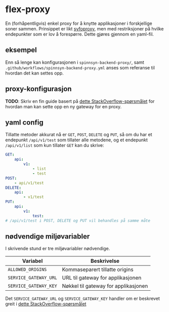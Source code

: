# flex-proxy

En (forhåpentligvis) enkel proxy for å knytte applikasjoner i forskjellige soner sammen.
Prinsippet er likt [syfoproxy](https://github.com/navikt/syfoproxy), men med restriksjoner
på hvilke endepunkter som er lov å forespørre. Dette gjøres gjennom en yaml-fil.

## eksempel

Enn så lenge kan konfigurasjonen i `spinnsyn-backend-proxy/`, samt `.github/workflows/spinnsyn-backend-proxy.yml` anses som referanse
til hvordan det kan settes opp.

## proxy-konfigurasjon

**TODO**: Skriv en fin guide basert på [dette StackOverflow-spørsmålet](https://stackoverflow.com/c/nav-it/questions/324/646#646)
for hvordan man kan sette opp en ny gateway for en proxy.

## yaml config

Tillatte metoder akkurat nå er `GET`, `POST`, `DELETE` og `PUT`, så om du har et endepunkt `/api/v1/test` som
tillater alle metodene, og et endepunkt `/api/v1/list` som kun tillater `GET` kan du skrive:


```yaml
GET:
    api:
        v1:
            - list
            - test
POST:
    - api/v1/test
DELETE:
    api:
        - v1/test
PUT:
    api:
        v1:
            test:
# /api/v1/test i POST, DELETE og PUT vil behandles på samme måte
```

## nødvendige miljøvariabler

I skrivende stund er tre miljøvariabler nødvendige.

| Variabel | Beskrivelse |
| - | - |
| `ALLOWED_ORIGINS` | Kommaseparert tillatte origins |
| `SERVICE_GATEWAY_URL` | URL til gateway for applikasjonen |
| `SERVICE_GATEWAY_KEY` | Nøkkel til gateway for applikasjonen |

Det `SERVICE_GATEWAY_URL` og `SERVICE_GATEWAY_KEY` handler om er beskrevet greit
i [dette StackOverflow-spørsmålet](https://stackoverflow.com/c/nav-it/questions/324/646#646)
